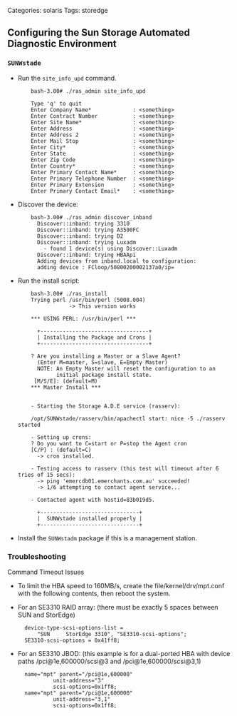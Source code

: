 Categories: solaris
Tags: storedge


## Configuring the Sun Storage Automated Diagnostic Environment ##

### `SUNWstade` ###

- Run the `site_info_upd` command.

          bash-3.00# ./ras_admin site_info_upd
          
          Type 'q' to quit
          Enter Company Name*             : <something>
          Enter Contract Number           : <something>
          Enter Site Name*                : <something>
          Enter Address                   : <something>
          Enter Address 2                 : <something>
          Enter Mail Stop                 : <something>
          Enter City*                     : <something>
          Enter State                     : <something>
          Enter Zip Code                  : <something>
          Enter Country*                  : <something>
          Enter Primary Contact Name*     : <something>
          Enter Primary Telephone Number  : <something>
          Enter Primary Extension         : <something>
          Enter Primary Contact Email*    : <something>

- Discover the device:

          bash-3.00# ./ras_admin discover_inband
            Discover::inband: trying 3310
            Discover::inband: trying A3500FC
            Discover::inband: trying D2
            Discover::inband: trying Luxadm
              - found 1 device(s) using Discover::Luxadm
            Discover::inband: trying HBAApi
            Adding devices from inband.local to configuration:
            adding device : FCloop/50800200002137a0/ip=

- Run the install script:

          bash-3.00# ./ras_install
          Trying perl /usr/bin/perl (5008.004)
                      -> This version works
          
          *** USING PERL: /usr/bin/perl ***
          
            +----------------------------------+
            | Installing the Package and Crons |
            +----------------------------------+
          
          ? Are you installing a Master or a Slave Agent?
            (Enter M=master, S=slave, E=Empty Master)
            NOTE: An Empty Master will reset the configuration to an
                  initial package install state.
           [M/S/E]: (default=M)
          *** Master Install ***
          
          
          - Starting the Storage A.D.E service (rasserv):
          
          /opt/SUNWstade/rasserv/bin/apachectl start: nice -5 ./rasserv started
          
          - Setting up crons:
          ? Do you want to C=start or P=stop the Agent cron
          [C/P] : (default=C)
            -> cron installed.
          
          - Testing access to rasserv (this test will timeout after 6 tries of 15 secs):
            -> ping 'emercdb01.emerchants.com.au' succeeded!
            -> 1/6 attempting to contact agent service...
          
          - Contacted agent with hostid=83b019d5.
          
            +-------------------------------+
            |  SUNWstade installed properly |
            +-------------------------------+

- Install the `SUNWstadm` package if this is a management station.

### Troubleshooting

Command Timeout Issues

- To limit the HBA speed to 160MB/s, create the file/kernel/drv/mpt.conf with the following contents, then reboot the system.
- For an SE3310 RAID array: (there must be exactly 5 spaces between SUN and StorEdge)

        device-type-scsi-options-list =
            "SUN     StorEdge 3310", "SE3310-scsi-options";
        SE3310-scsi-options = 0x41ff8;

- For an SE3310 JBOD: (this example is for a dual-ported HBA with device paths /pci@1e,600000/scsi@3 and /pci@1e,600000/scsi@3,1)

        name="mpt" parent="/pci@1e,600000"
                 unit-address="3"
                 scsi-options=0x1ff8;
        name="mpt" parent="/pci@1e,600000"
                 unit-address="3,1"
                 scsi-options=0x1ff8;